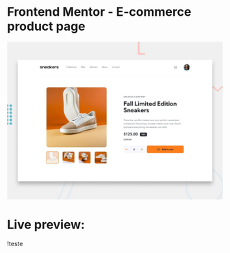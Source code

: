 # Frontend Mentor - E-commerce product page

![Design preview ](./design/desktop-preview.jpg)

# Live preview:
!teste
